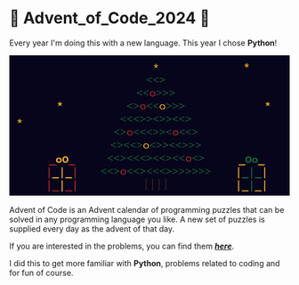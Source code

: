 # 🎄 Advent_of_Code_2024 🎄
Every year I'm doing this with a new language. This year I chose **Python**!

![](media/advent.png)


Advent of Code is an Advent calendar of programming puzzles that can be solved in any programming language you like.
A new set of puzzles is supplied every day as the advent of that day.

If you are interested in the problems, you can find them ***[here](https://adventofcode.com/2024/events)***.

I did this to get more familiar with **Python**, problems related to coding and for fun of course.
